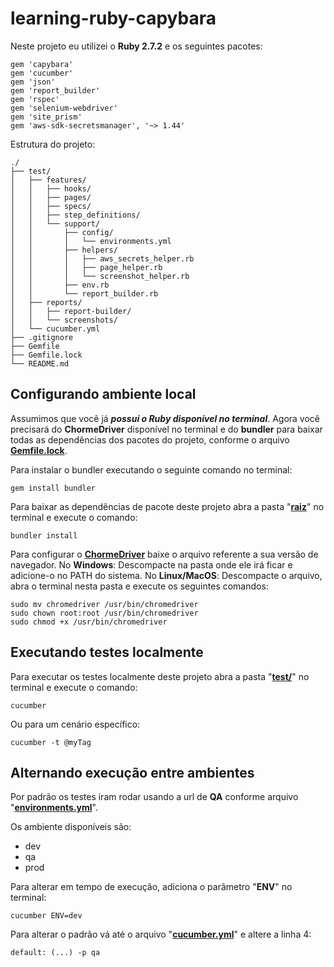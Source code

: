 # learning-ruby-capybara

Neste projeto eu utilizei o **Ruby 2.7.2** e os seguintes pacotes:
```
gem 'capybara'
gem 'cucumber'
gem 'json'
gem 'report_builder'
gem 'rspec'
gem 'selenium-webdriver'
gem 'site_prism'
gem 'aws-sdk-secretsmanager', '~> 1.44'
```

Estrutura do projeto:
```
./
├── test/
│   ├── features/
│   │   ├── hooks/
│   │   ├── pages/
│   │   ├── specs/
│   │   ├── step_definitions/
│   │   └── support/
│   │       ├── config/
│   │       │   └── environments.yml
│   │       ├── helpers/
│   │       │   ├── aws_secrets_helper.rb
│   │       │   ├── page_helper.rb
│   │       │   └── screenshot_helper.rb
│   │       ├── env.rb
│   │       └── report_builder.rb
│   ├── reports/
│   │   ├── report-builder/
│   │   └── screenshots/
│   └── cucumber.yml
├── .gitignore
├── Gemfile
├── Gemfile.lock
└── README.md
```


## Configurando ambiente local

Assumimos que você já ***possui o Ruby disponível no terminal***. Agora você precisará do **ChormeDriver** disponível no terminal e do **bundler** para baixar todas as dependências dos pacotes do projeto, conforme o arquivo **[Gemfile.lock](https://github.com/mickhill-qa/learning-ruby-capybara/blob/main/Gemfile.lock)**.

Para instalar o bundler executando o seguinte comando no terminal:
```
gem install bundler
```
Para baixar as dependências de pacote deste projeto abra a pasta "**[raiz](https://github.com/mickhill-qa/learning-ruby-capybara/tree/main/)**" no terminal e execute o comando:
```
bundler install
```

Para configurar o **[ChormeDriver](https://chromedriver.chromium.org/downloads)** baixe o arquivo referente a sua versão de navegador. 
No **Windows**: Descompacte na pasta onde ele irá ficar e adicione-o no PATH do sistema. 
No **Linux/MacOS**: Descompacte o arquivo, abra o terminal nesta pasta e execute os seguintes comandos:
```
sudo mv chromedriver /usr/bin/chromedriver
sudo chown root:root /usr/bin/chromedriver
sudo chmod +x /usr/bin/chromedriver
```


## Executando testes localmente

Para executar os testes localmente deste projeto abra a pasta "**[test/](https://github.com/mickhill-qa/learning-ruby-capybara/tree/main/test/)**" no terminal e execute o comando:
```
cucumber
```
Ou para um cenário específico:
```
cucumber -t @myTag
```


## Alternando execução entre ambientes

Por padrão os testes iram rodar usando a url de **QA** conforme arquivo "**[environments.yml](https://github.com/mickhill-qa/learning-ruby-capybara/blob/main/test/features/support/config/environments.yml)**". 

Os ambiente disponíveis são:
- dev
- qa
- prod

Para alterar em tempo de execução, adiciona o parâmetro "**ENV**" no terminal:
```
cucumber ENV=dev
```

Para alterar o padrão vá até o arquivo "**[cucumber.yml](https://github.com/mickhill-qa/learning-ruby-capybara/blob/main/test/cucumber.yml)**" e altere a linha 4:
```
default: (...) -p qa
```
